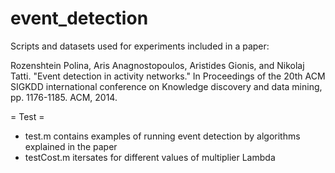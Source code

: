 event_detection
===============
Scripts and datasets used for experiments included in a paper:

Rozenshtein Polina, Aris Anagnostopoulos, Aristides Gionis, and Nikolaj Tatti. "Event detection in activity networks." In Proceedings of the 20th ACM SIGKDD international conference on Knowledge discovery and data mining, pp. 1176-1185. ACM, 2014.

= Test =
* test.m contains examples of running event detection by algorithms explained in the paper
* testCost.m itersates for different values of multiplier Lambda
